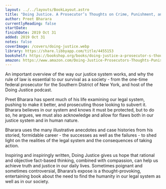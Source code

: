 ```yaml
---
layout: ../../layouts/BookLayout.astro
title: "Doing Justice. A Prosecutor’s Thoughts on Crime, Punishment, and the Rule of Law"
author: Preet Bharara
currentlyReading: false
startDate:
finishDate: 2019 Oct 31
added: 2019 Oct 31
notes: false
coverImage: /covers/doing-justice.webp
library: https://share.libbyapp.com/title/4455153
bookshelf: https://bookshop.org/books/doing-justice-a-prosecutor-s-thoughts-on-crime-punishment-and-the-rule-of-law/9780525562931
amazon: https://www.amazon.com/Doing-Justice-Prosecutors-Thoughts-Punishment/dp/0525521127
---
```


An important overview of the way our justice system works, and why the rule of law is essential to our survival as a society - from the one-time federal prosecutor for the Southern District of New York, and host of the Doing Justice podcast.

Preet Bharara has spent much of his life examining our legal system, pushing to make it better, and prosecuting those looking to subvert it. Bharara believes in our system and knows it must be protected, but to do so, he argues, we must also acknowledge and allow for flaws both in our justice system and in human nature.

Bharara uses the many illustrative anecdotes and case histories from his storied, formidable career - the successes as well as the failures - to shed light on the realities of the legal system and the consequences of taking action.

Inspiring and inspiringly written, Doing Justice gives us hope that rational and objective fact-based thinking, combined with compassion, can help us achieve truth and justice in our daily lives. Sometimes poignant and sometimes controversial, Bharara’s expose is a thought-provoking, entertaining book about the need to find the humanity in our legal system as well as in our society.

<!-- ### Notes & Highlights -->
